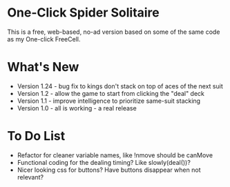 # One-Click Spider Solitaire

This is a free, web-based, no-ad version based on some of the same code as my One-click FreeCell. 

# What's New

* Version 1.24 - bug fix to kings don't stack on top of aces of the next suit
* Version 1.2 - allow the game to start from clicking the "deal" deck
* Version 1.1 - improve intelligence to prioritize same-suit stacking
* Version 1.0 - all is working - a real release

# To Do List

* Refactor for cleaner variable names, like !nmove should be canMove
* Functional coding for the dealing timing? Like slowly(deal())?
* Nicer looking css for buttons? Have buttons disappear when not relevant?
